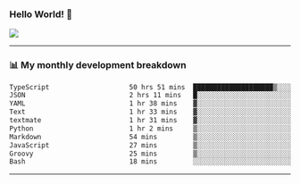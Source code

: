 ### Hello World! 👋

<a>
  <img align="center" src="https://github-readme-stats.vercel.app/api?username=megatunger&count_private=true&include_all_commits=true&bg_color=30,56CCF2,2F80ED&title_color=fff&text_color=fff" />
</a>

------
### 📊 My monthly development breakdown

<!--START_SECTION:waka-->

```txt
TypeScript                    50 hrs 51 mins  ████████████████████▒░░░░   81.35 %
JSON                          2 hrs 11 mins   █░░░░░░░░░░░░░░░░░░░░░░░░   03.52 %
YAML                          1 hr 38 mins    ▓░░░░░░░░░░░░░░░░░░░░░░░░   02.62 %
Text                          1 hr 33 mins    ▓░░░░░░░░░░░░░░░░░░░░░░░░   02.50 %
textmate                      1 hr 31 mins    ▓░░░░░░░░░░░░░░░░░░░░░░░░   02.45 %
Python                        1 hr 2 mins     ▒░░░░░░░░░░░░░░░░░░░░░░░░   01.65 %
Markdown                      54 mins         ▒░░░░░░░░░░░░░░░░░░░░░░░░   01.46 %
JavaScript                    27 mins         ▒░░░░░░░░░░░░░░░░░░░░░░░░   00.74 %
Groovy                        25 mins         ▒░░░░░░░░░░░░░░░░░░░░░░░░   00.67 %
Bash                          18 mins         ░░░░░░░░░░░░░░░░░░░░░░░░░   00.48 %
```

<!--END_SECTION:waka-->

------
